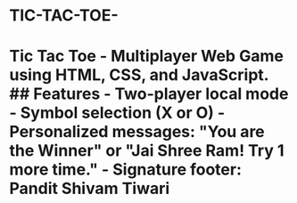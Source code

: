 # TIC-TAC-TOE-
# Tic Tac Toe - Multiplayer Web Game using HTML, CSS, and JavaScript.  ## Features - Two-player local mode -  Symbol selection (X or O) - Personalized messages: "You are the Winner" or "Jai Shree Ram! Try 1 more time." -  Signature footer: **Pandit Shivam Tiwari** 
